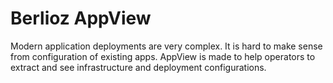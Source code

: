 # Berlioz AppView

Modern application deployments are very complex. It is hard to make sense
from configuration of existing apps. AppView is made to help operators to 
extract and see infrastructure and deployment configurations.
